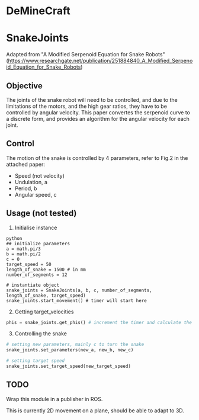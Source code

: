 # DeMineCraft

# SnakeJoints
Adapted from "A Modified Serpenoid Equation for Snake Robots" (https://www.researchgate.net/publication/251884840_A_Modified_Serpenoid_Equation_for_Snake_Robots)

## Objective
The joints of the snake robot will need to be controlled, and due to the limitations of the motors, and the high gear ratios, they have to be controlled by angular velocity. This paper convertes the serpenoid curve to a discrete form, and provides an algorithm for the angular velocity for each joint. 

## Control
The motion of the snake is controlled by 4 parameters, refer to Fig.2 in the attached paper: 
- Speed (not velocity)
- Undulation, a
- Period, b
- Angular speed, c

## Usage (not tested)
1. Initialise instance
```
python 
## initialize parameters
a = math.pi/3
b = math.pi/2
c = 0
target_speed = 50
length_of_snake = 1500 # in mm
number_of_segments = 12

# instantiate object
snake_joints = SnakeJoints(a, b, c, number_of_segments, length_of_snake, target_speed)
snake_joints.start_movement() # timer will start here
```

2. Getting target_velocities
```python
phis = snake_joints.get_phis() # increment the timer and calculate the target angular velocity (in rad/s)values to be published
```

3. Controlling the snake
```python
# setting new parameters, mainly c to turn the snake
snake_joints.set_parameters(new_a, new_b, new_c)

# setting target speed
snake_joints.set_target_speed(new_target_speed)
```

## TODO
Wrap this module in a publisher in ROS. 

This is currently 2D movement on a plane, should be able to adapt to 3D. 


